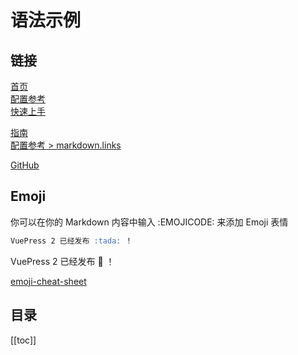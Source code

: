# 语法示例

## 链接
<!-- 相对路径 -->
[首页](../README.md)  
[配置参考](../reference/config.md)  
[快速上手](./getting-started.md)  
<!-- 绝对路径 -->
[指南](/zh/guide/README.md)  
[配置参考 > markdown.links](/zh/reference/config.md#links)  
<!-- URL -->
[GitHub](https://github.com) 

## Emoji
你可以在你的 Markdown 内容中输入 :EMOJICODE: 来添加 Emoji 表情
```md
VuePress 2 已经发布 :tada: ！
```
VuePress 2 已经发布 :tada: ！

[emoji-cheat-sheet](https://github.com/ikatyang/emoji-cheat-sheet)

## 目录
[[toc]]